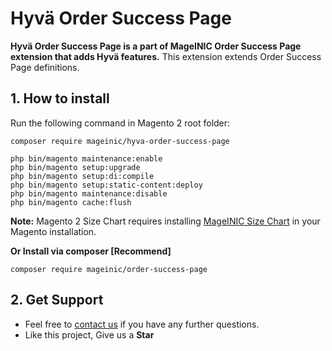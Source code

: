 # Hyvä Order Success Page

**Hyvä Order Success Page is a part of MageINIC Order Success Page extension that adds Hyvä features.** This extension extends Order Success Page definitions.

## 1. How to install

Run the following command in Magento 2 root folder:

```
composer require mageinic/hyva-order-success-page

php bin/magento maintenance:enable
php bin/magento setup:upgrade
php bin/magento setup:di:compile
php bin/magento setup:static-content:deploy
php bin/magento maintenance:disable
php bin/magento cache:flush
```

**Note:**
Magento 2 Size Chart requires installing [MageINIC Size Chart](https://github.com/mageinic/order-success-page) in your Magento installation.

**Or Install via composer [Recommend]**
```
composer require mageinic/order-success-page
```

## 2. Get Support

- Feel free to [contact us](https://www.mageinic.com/contact.html) if you have any further questions.
- Like this project, Give us a **Star**
